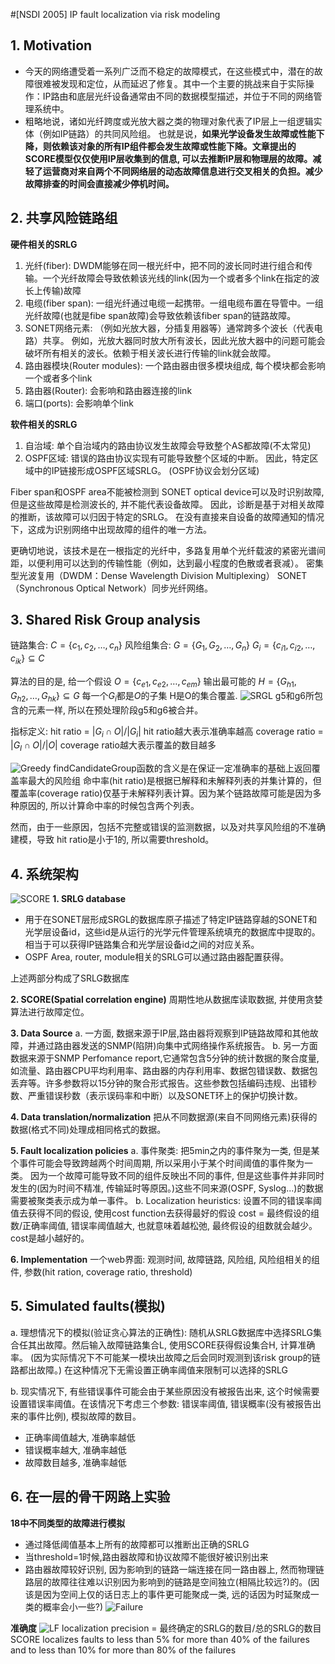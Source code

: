 #[NSDI 2005] IP fault localization via risk modeling
## 1. Motivation
- 今天的网络遭受着一系列广泛而不稳定的故障模式，在这些模式中，潜在的故障很难被发现和定位，从而延迟了修复。其中一个主要的挑战来自于实际操作：IP路由和底层光纤设备通常由不同的数据模型描述，并位于不同的网络管理系统中。
- 粗略地说，诸如光纤跨度或光放大器之类的物理对象代表了IP层上一组逻辑实体（例如IP链路）的共同风险组。 也就是说，**如果光学设备发生故障或性能下降，则依赖该对象的所有IP组件都会发生故障或性能下降。文章提出的SCORE模型仅仅使用IP层收集到的信息, 可以去推断IP层和物理层的故障。减轻了运营商对来自两个不同网络层的动态故障信息进行交叉相关的负担。减少故障排查的时间会直接减少停机时间。**


## 2. 共享风险链路组
**硬件相关的SRLG**
1. 光纤(fiber): DWDM能够在同一根光纤中，把不同的波长同时进行组合和传输。一个光纤故障会导致依赖该光线的link(因为一个或者多个link在指定的波长上传输)故障
2. 电缆(fiber span): 一组光纤通过电缆一起携带。一组电缆布置在导管中。一组光纤故障(也就是fibe span故障)会导致依赖该fiber span的链路故障。
3. SONET网络元素: （例如光放大器，分插复用器等）通常跨多个波长（代表电路）共享。 例如，光放大器同时放大所有波长，因此光放大器中的问题可能会破坏所有相关的波长。依赖于相关波长进行传输的link就会故障。
4. 路由器模块(Router modules): 一个路由器由很多模块组成, 每个模块都会影响一个或者多个link
5. 路由器(Router): 会影响和路由器连接的link
6. 端口(ports): 会影响单个link

**软件相关的SRLG**
1. 自治域: 单个自治域内的路由协议发生故障会导致整个AS都故障(不太常见)
2. OSPF区域: 错误的路由协议实现有可能导致整个区域的中断。 因此，特定区域中的IP链接形成OSPF区域SRLG。
(OSPF协议会划分区域)

Fiber span和OSPF area不能被检测到
SONET optical device可以及时识别故障, 但是这些故障是检测波长的, 并不能代表设备故障。 
因此，诊断是基于对相关故障的推断，该故障可以归因于特定的SRLG。 在没有直接来自设备的故障通知的情况下，这成为识别网络中出现故障的组件的唯一方法。



更确切地说，该技术是在一根指定的光纤中，多路复用单个光纤载波的紧密光谱间距，以便利用可以达到的传输性能（例如，达到最小程度的色散或者衰减）。
密集型光波复用（DWDM：Dense Wavelength Division Multiplexing）
SONET （Synchronous Optical Network）同步光纤网络。

## 3. Shared Risk Group analysis
链路集合: 
$C=\left\{c_{1}, c_{2}, \ldots, c_{n}\right\}$
风险组集合: 
$G=\left\{G_{1}, G_{2}, \ldots, G_{n}\right\}$
$G_{i}=\left\{c_{i 1}, c_{i 2}, \ldots, c_{i k}\right\} \subseteq C$

算法的目的是, 给一个假设
$O = \left\{c_{e 1}, c_{e 2}, \ldots, c_{e m}\right\}$
输出最可能的 
$H=\left\{G_{h 1}, G_{h 2}, \ldots, G_{h k}\right\} \subseteq G$
每一个$G_{i}$都是$O$的子集
H是O的集合覆盖.
![SRGL](SRGL.PNG)
g5和g6所包含的元素一样, 所以在预处理阶段g5和g6被合并。

指标定义:
 hit ratio = $\left|G_{i} \cap O\right| /\left|G_{i}\right|$
 hit ratio越大表示准确率越高
 coverage ratio = $\left|G_{I} \cap O\right| /|O|$
 coverage ratio越大表示覆盖的数目越多

 ![Greedy](Greedy.PNG)
 findCandidateGroup函数的含义是在保证一定准确率的基础上返回覆盖率最大的风险组
命中率(hit ratio)是根据已解释和未解释列表的并集计算的，但覆盖率(coverage ratio)仅基于未解释列表计算。因为某个链路故障可能是因为多种原因的, 所以计算命中率的时候包含两个列表。

然而，由于一些原因，包括不完整或错误的监测数据，以及对共享风险组的不准确建模，导致 hit ratio是小于1的, 所以需要threshold。

## 4. 系统架构
![SCORE](SCORE.PNG)
**1. SRLG database**
- 用于在SONET层形成SRGL的数据库原子描述了特定IP链路穿越的SONET和光学层设备id，这些id是从运行的光学元件管理系统填充的数据库中提取的。相当于可以获得IP链路集合和光学层设备id之间的对应关系。
- OSPF Area, router, module相关的SRLG可以通过路由器配置获得。

上述两部分构成了SRLG数据库

**2. SCORE(Spatial correlation engine)**
周期性地从数据库读取数据, 并使用贪婪算法进行故障定位。

**3. Data Source**
a. 一方面, 数据来源于IP层,路由器将观察到IP链路故障和其他故障，并通过路由器发送的SNMP(陷阱)向集中式网络操作系统报告。
b. 另一方面数据来源于SNMP Perfomance report,它通常包含5分钟的统计数据的聚合度量, 如流量、路由器CPU平均利用率、路由器的内存利用率、数据包错误数、数据包丢弃等。许多参数将以15分钟的聚合形式报告。这些参数包括编码违规、出错秒数、严重错误秒数（表示误码率和中断）以及SONET环上的保护切换计数。

**4. Data translation/normalization**
把从不同数据源(来自不同网络元素)获得的数据(格式不同)处理成相同格式的数据。

**5. Fault localization policies**
a. 事件聚类: 把5min之内的事件聚为一类, 但是某个事件可能会导致跨越两个时间周期, 所以采用小于某个时间阈值的事件聚为一类。
因为一个故障可能导致不同的组件反映出不同的事件, 但是这些事件并非同时发生的(因为时间不精准, 传输延时等原因。)这些不同来源(OSPF, Syslog...)的数据需要被聚类表示成为单一事件。
b. Localization heuristics: 设置不同的错误率阈值去获得不同的假设, 使用cost function去获得最好的假设
cost = 最终假设的组数/正确率阈值, 错误率阈值越大, 也就意味着越松弛, 最终假设的组数就会越少。cost是越小越好的。

**6. Implementation**
一个web界面: 观测时间, 故障链路, 风险组, 风险组相关的组件, 参数(hit ration, coverage ratio, threshold)

## 5. Simulated faults(模拟)

a. 理想情况下的模拟(验证贪心算法的正确性): 随机从SRLG数据库中选择SRLG集合任其出故障。然后输入故障链路集合L, 使用SCORE获得假设集合H, 计算准确率。
(因为实际情况下不可能某一模块出故障之后会同时观测到该risk group的链路都出故障。)
在这种情况下无需设置正确率阈值来限制可以选择的SRLG

b. 现实情况下, 有些错误事件可能会由于某些原因没有被报告出来, 这个时候需要设置错误率阈值。在该情况下考虑三个参数: 错误率阈值, 错误概率(没有被报告出来的事件比例), 模拟故障的数目。
- 正确率阈值越大, 准确率越低
- 错误概率越大, 准确率越低
- 故障数目越多, 准确率越低

## 6. 在一层的骨干网路上实验
**18中不同类型的故障进行模拟**
- 通过降低阈值基本上所有的故障都可以推断出正确的SRLG
- 当threshold=1时候,路由器故障和协议故障不能很好被识别出来
- 路由器故障较好识别, 因为影响到的链路一端连接在同一路由器上, 然而物理链路层的故障往往难以识别因为影响到的链路是空间独立(相隔比较远?)的。(因该是因为空间上仅的话日志上的事件更可能聚成一类, 远的话因为时延聚成一类的概率会小一些?)
![Failure](Failure.PNG)

**准确度**
![LF](LF.PNG)
localization precision = 最终确定的SRLG的数目/总的SRLG的数目
SCORE localizes faults to less than 5% for more than 40% of the failures and to less than 10% for more than 80% of the failures


